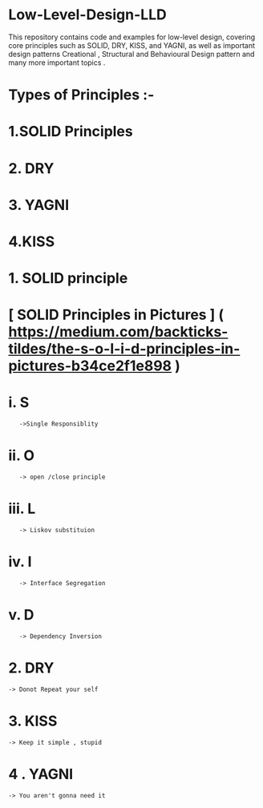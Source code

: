 # Low-Level-Design-LLD
  This repository contains code and examples for low-level design, covering core principles such as SOLID, DRY, KISS, and YAGNI, as well as important design patterns Creational , 
  Structural and Behavioural Design pattern and many more important topics .
# Types of Principles :- 
  # 1.SOLID Principles
  # 2. DRY 
  # 3. YAGNI 
  # 4.KISS

# 1. SOLID principle 
  # [ SOLID Principles in Pictures ] (  https://medium.com/backticks-tildes/the-s-o-l-i-d-principles-in-pictures-b34ce2f1e898 )
   # i. S 
       ->Single Responsiblity
   # ii. O
       -> open /close principle 
   # iii. L
       -> Liskov substituion
   # iv. I
       -> Interface Segregation
   # v. D
       -> Dependency Inversion
      
# 2. DRY 
    -> Donot Repeat your self 

# 3. KISS 
    -> Keep it simple , stupid
    
# 4 . YAGNI
    -> You aren't gonna need it
      
      
